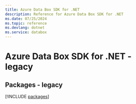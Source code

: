 ```yaml
---
title: Azure Data Box SDK for .NET
description: Reference for Azure Data Box SDK for .NET
ms.date: 07/25/2024
ms.topic: reference
ms.devlang: dotnet
ms.service: databox
---
```

# Azure Data Box SDK for .NET - legacy
## Packages - legacy
[!INCLUDE [packages](data-box-index.md)]